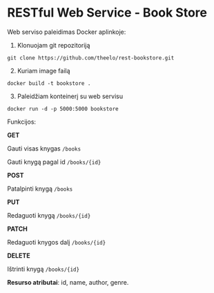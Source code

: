 # RESTful Web Service - Book Store

Web serviso paleidimas Docker aplinkoje:
1. Klonuojam git repozitoriją
```
git clone https://github.com/theelo/rest-bookstore.git
```
2. Kuriam image failą
```
docker build -t bookstore .
```
3. Paleidžiam konteinerį su web servisu
```
docker run -d -p 5000:5000 bookstore
```
Funkcijos:

**GET**

Gauti visas knygas ```/books```

Gauti knygą pagal id ```/books/{id}```

**POST**

Patalpinti knygą ```/books```

**PUT**

Redaguoti knygą ```/books/{id}```

**PATCH**

Redaguoti knygos dalį ```/books/{id}```

**DELETE**

Ištrinti knygą ```/books/{id}```


**Resurso atributai**: id, name, author, genre.
